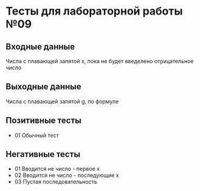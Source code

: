 # Тесты для лабораторной работы №09

## Входные данные
Числа с плавающей запятой x, пока не будет введелено отрицательное число

## Выходные данные
Числа с плавающей запятой g, по формуле

## Позитивные тесты
- 01 Обычный тест

## Негативные тесты
- 01 Вводится не число - первое x
- 02 Вводится не число - последующие x
- 03 Пустая последовательность
